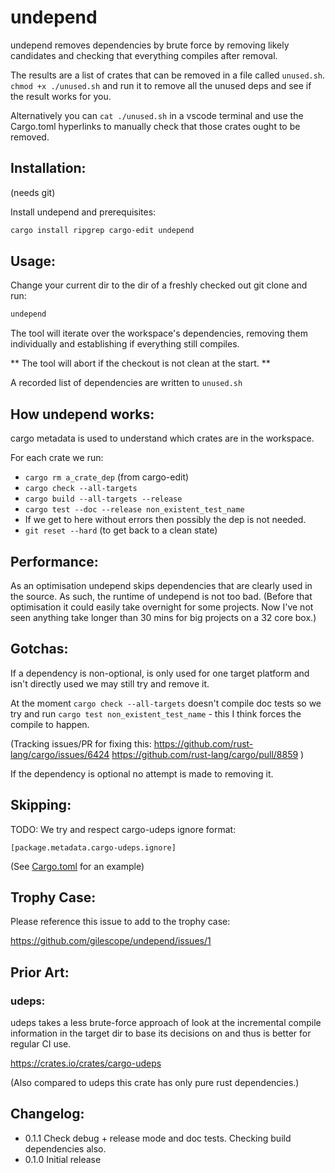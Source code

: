 # undepend

undepend removes dependencies by brute force by removing likely candidates and checking that everything compiles after removal.

The results are a list of crates that can be removed in a file called `unused.sh`.
`chmod +x ./unused.sh` and run it to remove all the unused deps and see if the result works for you.

Alternatively you can `cat ./unused.sh` in a vscode terminal
and use the Cargo.toml hyperlinks to manually check that those crates ought to be removed.

## Installation:

(needs git)

Install undepend and prerequisites:

```sh
cargo install ripgrep cargo-edit undepend
```

## Usage:

Change your current dir to the dir of a freshly checked out git clone and run:

```sh
undepend
```

The tool will iterate over the workspace's dependencies,
removing them individually and establishing if everything still compiles.

** The tool will abort if the checkout is not clean at the start. **

A recorded list of dependencies are written to `unused.sh`

## How undepend works:

cargo metadata is used to understand which crates are in the workspace.

For each crate we run:

  * `cargo rm a_crate_dep` (from cargo-edit)
  * `cargo check --all-targets`
  * `cargo build --all-targets --release`
  * `cargo test --doc --release non_existent_test_name`
  * If we get to here without errors then possibly the dep is not needed.
  * `git reset --hard` (to get back to a clean state)

## Performance:

As an optimisation undepend skips dependencies that are clearly used in the source.
As such, the runtime of undepend is not too bad. (Before that optimisation it could
easily take overnight for some projects. Now I've not seen anything take longer than 30 mins for big
 projects on a 32 core box.)

## Gotchas:

If a dependency is non-optional, is only used for one target platform and isn't directly used we may still try and remove it.

At the moment `cargo check --all-targets` doesn't compile doc tests so
we try and run `cargo test non_existent_test_name` - this I think forces the compile to happen.

(Tracking issues/PR for fixing this:
https://github.com/rust-lang/cargo/issues/6424
https://github.com/rust-lang/cargo/pull/8859
)

If the dependency is optional no attempt is made to removing it.

## Skipping:

TODO: We try and respect cargo-udeps ignore format:

`[package.metadata.cargo-udeps.ignore]`

(See [Cargo.toml](Cargo.toml) for an example)

## Trophy Case:

Please reference this issue to add to the trophy case:

https://github.com/gilescope/undepend/issues/1

## Prior Art:

### udeps:

udeps takes a less brute-force approach of look at the incremental compile information in the target
dir to base its decisions on and thus is better for regular CI use.

https://crates.io/crates/cargo-udeps

(Also compared to udeps this crate has only pure rust dependencies.)

## Changelog:

   * 0.1.1 Check debug + release mode and doc tests. Checking build dependencies also.
   * 0.1.0 Initial release